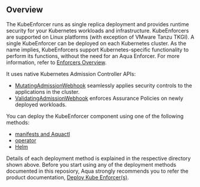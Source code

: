 ## Overview

The KubeEnforcer runs as single replica deployment and provides runtime security for your Kubernetes workloads and infrastructure. KubeEnforcers are supported on Linux platforms (with exception of VMware Tanzu TKGI). A single KubeEnforcer can be deployed on each Kubernetes cluster. As the name implies, KubeEnforcers support Kubernetes-specific functionality to perform its functions, without the need for an Aqua Enforcer. For more information, refer to [Enforcers Overview](https://docs.aquasec.com/docs/enforcers-overview#section-kube-enforcers).

It uses native Kubernetes Admission Controller APIs:
* [MutatingAdmissionWebhook](https://kubernetes.io/docs/reference/access-authn-authz/admission-controllers/#mutatingadmissionwebhook) seamlessly applies security controls to the applications in the cluster.
* [ValidatingAdmissionWebhook](https://kubernetes.io/docs/reference/access-authn-authz/admission-controllers/#validatingadmissionwebhook) enforces Assurance Policies on newly deployed workloads.

You can deploy the KubeEnforcer component using one of the following methods:
* [manifests and Aquactl](https://github.com/KoppulaRajender/deployments/tree/6.5_dev/enforcers/kube_enforcer/kubenetes_and_openshift/manifests)
* [operator](https://github.com/KoppulaRajender/deployments/tree/6.5_dev/enforcers/kube_enforcer/kubenetes_and_openshift/operator)
* [Helm](https://github.com/KoppulaRajender/deployments/tree/6.5_dev/enforcers/kube_enforcer/kubenetes_and_openshift/helm) 

Details of each deployment method is explained in the respective directory shown above. Before you start using any of the deployment methods documented in this reposiory, Aqua strongly recommends you to refer the product documentation, [Deploy Kube Enforcer(s)](https://docs.aquasec.com/docs/deploy-k8s-aqua-kubeenforcers).